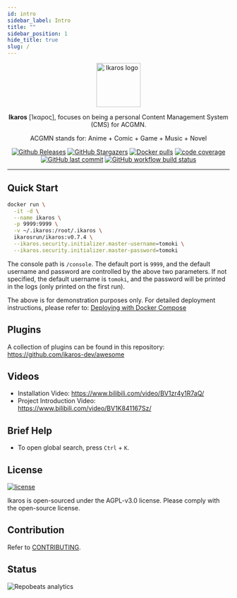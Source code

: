 ```yaml
---
id: intro
sidebar_label: Intro
title: ""
sidebar_position: 1
hide_title: true
slug: /
---
```


<p align="center">
    <a href="https://ikaros.run" target="_blank" rel="noopener noreferrer">
        <img width="100" src="https://ikaros.run/logo.png" alt="Ikaros logo" />
    </a>
</p>

<p align="center"><b>Ikaros</b> [Ίκαρος], focuses on being a personal Content Management System (CMS) for ACGMN.</p>

<p align="center">ACGMN stands for: Anime + Comic + Game + Music + Novel</p>

<p align="center">
<a href="https://github.com/ikaros-dev/ikaros/releases"><img alt="Github Releases" src="https://img.shields.io/github/v/release/ikaros-dev/ikaros?include_prereleases&style=flat-square" /></a>
<a href="https://github.com/ikaros-dev/ikaros/stargazers"><img alt="GitHub Stargazers" src="https://img.shields.io/github/stars/ikaros-dev/ikaros.svg?style=flat-square&label=Stars&logo=github" /></a>
<a href="https://hub.docker.com/r/ikarosrun/ikaros"><img alt="Docker pulls" src="https://img.shields.io/docker/pulls/liguohaocn/ikaros?style=flat-square" /></a>
<a href="https://app.codecov.io/github/ikaros-dev/ikaros"><img alt="code coverage" src="https://img.shields.io/codecov/c/github/ikaros-dev/ikaros/master?style=flat-square" /></a>
<a href="https://github.com/ikaros-dev/ikaros/commits"><img alt="GitHub last commit" src="https://img.shields.io/github/last-commit/ikaros-dev/ikaros.svg?style=flat-square" /></a>
<a href="https://github.com/ikaros-dev/ikaros/actions"><img alt="GitHub workflow build status" src="https://img.shields.io/github/actions/workflow/status/ikaros-dev/ikaros/ikaros-server-ci.yml?branch=master&style=flat-square" /></a>
<br />
</p>

---

## Quick Start

```bash
docker run \
  -it -d \
  --name ikaros \
  -p 9999:9999 \
  -v ~/.ikaros:/root/.ikaros \
  ikarosrun/ikaros:v0.7.4 \
  --ikaros.security.initializer.master-username=tomoki \
  --ikaros.security.initializer.master-password=tomoki
```

The console path is `/console`.
The default port is `9999`, and the default username and password are controlled by the above two parameters. If not specified, the default username is `tomoki`, and the password will be printed in the logs (only printed on the first run).

The above is for demonstration purposes only. For detailed deployment instructions, please refer to: [Deploying with Docker Compose](./getting-started/install/docker-compose.md)

## Plugins

A collection of plugins can be found in this repository: <https://github.com/ikaros-dev/awesome>

## Videos

- Installation Video: <https://www.bilibili.com/video/BV1zr4y1R7aQ/>
- Project Introduction Video: <https://www.bilibili.com/video/BV1K841167Sz/>

## Brief Help

- To open global search, press `Ctrl` + `K`.

## License

[![license](https://img.shields.io/github/license/ikaros-dev/ikaros.svg?style=flat-square)](https://github.com/ikaros-dev/ikaros/blob/master/LICENSE)

Ikaros is open-sourced under the AGPL-v3.0 license. Please comply with the open-source license.

## Contribution

Refer to [CONTRIBUTING](https://github.com/ikaros-dev/ikaros/blob/master/CONTRIBUTING.MD).
 
## Status

![Repobeats analytics](https://repobeats.axiom.co/api/embed/f7285853048ff09f313f6483901e2af0e638f666.svg "Repobeats analytics image")

